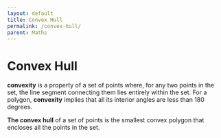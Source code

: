 ```yaml
---
layout: default
title: Convex Hull
permalink: /convex-hull/
parent: Maths
---
```


# Convex Hull

**convexity** is a property of a set of points where, for any two points in the set, the line segment connecting them lies entirely within the set. For a polygon, **convexity** implies that all its interior angles are less than 180 degrees.

**The convex hull** of a set of points is the smallest convex polygon that encloses all the points in the set.